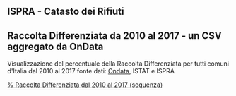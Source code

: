 ## ISPRA - Catasto dei Rifiuti

## Raccolta Differenziata da 2010 al 2017 - un CSV aggregato da OnData


Visualizzazione del percentuale della Raccolta Differenziata per tutti comuni d'Italia dal 2010 al 2017
fonte dati: [Ondata](https://github.com/ondata/rifiutiUrbaniComunaliISPRA), ISTAT e ISPRA

[% Raccolta Differenziata dal 2010 al 2017 (sequenza)](http://view.ixmaps.com?project=https://raw.githubusercontent.com/gjrichter/viz/master/CatastoRifiuti/ixmaps_project_RD_ONDATA_2010_2017_clip.json)
<br><br>

